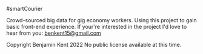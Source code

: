 #smartCourier

Crowd-sourced big data for gig economy workers. Using this project to gain basic front-end experience. 
If your're interested in the project I'd love to hear from you: benkent15@gmail.com

Copyright Benjamin Kent 2022
No public license available at this time.